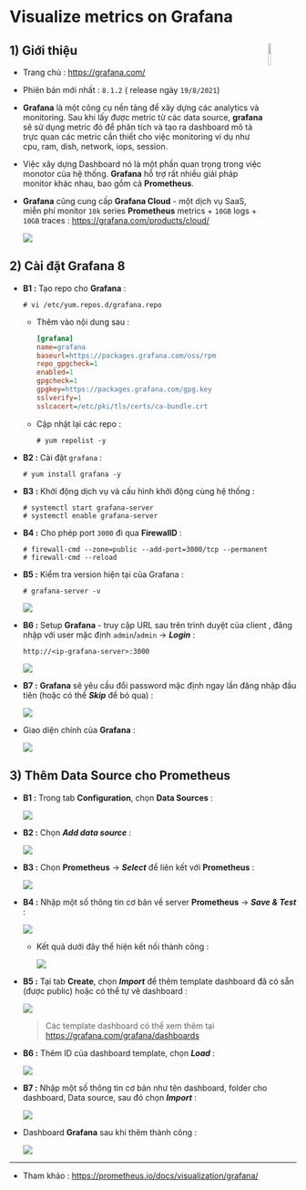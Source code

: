 # Visualize metrics on Grafana
## **1) Giới thiệu** <img src=https://i.imgur.com/GAr30I6.png align=right width=10%>
- Trang chủ : https://grafana.com/
- Phiên bản mới nhất : `8.1.2` ( release ngày `19/8/2021`)
- **Grafana** là một công cụ nền tảng để xây dựng các analytics và monitoring. Sau khi lấy được metric từ các data source, **grafana** sẽ sử dụng metric đó để phân tích và tạo ra dashboard mô tả trực quan các metric cần thiết cho việc monitoring ví dụ như cpu, ram, dish, network, iops, session.
- Việc xây dựng Dashboard nó là một phần quan trọng trong việc monotor của hệ thống. **Grafana** hỗ trợ rất nhiều giải pháp monitor khác nhau, bao gồm cả **Prometheus**.
- **Grafana** cũng cung cấp **Grafana Cloud** - một dịch vụ SaaS, miễn phí monitor `10k` series **Prometheus** metrics + `10GB` logs + `10GB` traces : https://grafana.com/products/cloud/

    <img src=https://i.imgur.com/SnNMN8k.png>
## **2) Cài đặt Grafana 8**
- **B1 :** Tạo repo cho **Grafana** :
    ```
    # vi /etc/yum.repos.d/grafana.repo
    ```
    - Thêm vào nội dung sau :
        ```ini
        [grafana]
        name=grafana
        baseurl=https://packages.grafana.com/oss/rpm
        repo_gpgcheck=1
        enabled=1
        gpgcheck=1
        gpgkey=https://packages.grafana.com/gpg.key
        sslverify=1
        sslcacert=/etc/pki/tls/certs/ca-bundle.crt
        ```
    - Cập nhật lại các repo :
        ```
        # yum repolist -y
        ```
- **B2 :** Cài đặt `grafana` :
    ```
    # yum install grafana -y
    ```
- **B3 :** Khởi động dịch vụ và cấu hình khởi động cùng hệ thống :
    ```
    # systemctl start grafana-server
    # systemctl enable grafana-server
    ```
- **B4 :** Cho phép port `3000` đi qua **FirewallD** :
    ```
    # firewall-cmd --zone=public --add-port=3000/tcp --permanent
    # firewall-cmd --reload
    ```
- **B5 :** Kiểm tra version hiện tại của Grafana :
    ```
    # grafana-server -v
    ```
    <img src=https://i.imgur.com/rWmzMHZ.png>
- **B6 :** Setup **Grafana** - truy cập URL sau trên trình duyệt của client , đăng nhập với user mặc định `admin`/`admin` -> ***Login*** :
    ```
    http://<ip-grafana-server>:3000
    ```
    <img src=https://i.imgur.com/PxbFRDR.png>

- **B7 :** **Grafana** sẽ yêu cầu đổi password mặc định ngay lần đăng nhập đầu tiên (hoặc có thể ***Skip*** để bỏ qua) :

    <img src=https://i.imgur.com/1hVh0cr.png>

- Giao diện chính của **Grafana** :

    <img src=https://i.imgur.com/NPYMlmZ.png>

## **3) Thêm Data Source cho Prometheus**
- **B1 :** Trong tab **Configuration**, chọn **Data Sources** :

    <img src=https://i.imgur.com/9QJaOnD.png>

- **B2 :** Chọn ***Add data source*** :

    <img src=https://i.imgur.com/qmlq562.png>

- **B3 :** Chọn **Prometheus** -> ***Select*** để liên kết với **Prometheus** :

    <img src=https://i.imgur.com/3xUzDQb.png>

- **B4 :** Nhập một số thông tin cơ bản về server **Prometheus** -> ***Save & Test*** :

    <img src=https://i.imgur.com/MJivorE.png>

    - Kết quả dưới đây thể hiện kết nối thành công :

        <img src=https://i.imgur.com/lVd8xki.png>

- **B5 :** Tại tab **Create**, chọn ***Import*** để thêm template dashboard đã có sẵn (được public) hoặc có thể tự vẽ dashboard :

    <img src=https://i.imgur.com/pPl3gdi.png>

    > Các template dashboard có thể xem thêm tại https://grafana.com/grafana/dashboards
- **B6 :** Thêm ID của dashboard template, chọn ***Load*** :

    <img src=https://i.imgur.com/UNQdgp4.png>

- **B7 :** Nhập một số thông tin cơ bản như tên dashboard, folder cho dashboard, Data source, sau đó chọn ***Import*** :

    <img src=https://i.imgur.com/SFBEIa8.png>

- Dashboard **Grafana** sau khi thêm thành công :

    <img src=https://i.imgur.com/UDIeVf5.png>

______
- Tham khảo : https://prometheus.io/docs/visualization/grafana/